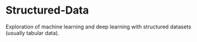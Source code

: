 # Structured-Data

Exploration of machine learning and deep learning with structured datasets (usually tabular data).
